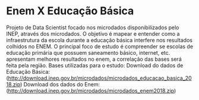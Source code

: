 # Enem  X Educação Básica
Projeto de Data Scientist focado nos microdados disponibilizados pelo INEP, através dos microdados. O objetivo é mapear e entender como a infraestrutura da escola durante a educação básica interfere nos resultados colhidos no ENEM. O principal foco de estudo é compreender se escolas de educação primária que possuem saneamento básico, internet, etc. apresentam melhores resultados no enem, a correlação das bases será feita pela região.
Bases utilizadas para o estudo:
Download do dados de Educação Básica: (http://download.inep.gov.br/microdados/microdados_educacao_basica_2018.zip)
Download dos dados do Enem: (http://download.inep.gov.br/microdados/microdados_enem2018.zip)
